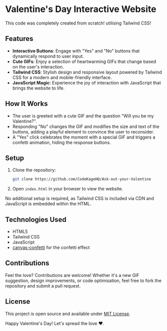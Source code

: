 # Valentine's Day Interactive Website

This code was completely created from scratch! utilising Tailwind CSS!

## Features

- **Interactive Buttons**: Engage with "Yes" and "No" buttons that dynamically respond to user input.
- **Cute GIFs**: Enjoy a selection of heartwarming GIFs that change based on the user's interaction.
- **Tailwind CSS**: Stylish design and responsive layout powered by Tailwind CSS for a modern and mobile-friendly interface.
- **JavaScript Magic**: Experience the joy of interaction with JavaScript that brings the website to life.

## How It Works

- The user is greeted with a cute GIF and the question "Will you be my Valentine?".
- Responding "No" changes the GIF and modifies the size and text of the buttons, adding a playful element to convince the user to reconsider.
- A "Yes" click celebrates the moment with a special GIF and triggers a confetti animation, hiding the response buttons.

## Setup

1. Clone the repository:
   ```bash
   git clone https://github.com/CodeKageHQ/Ask-out-your-Valentine
   ```
3. Open ```index.html``` in your browser to view the website.

No additional setup is required, as Tailwind CSS is included via CDN and JavaScript is embedded within the HTML.

## Technologies Used

- HTML5
- Tailwind CSS
- JavaScript
- [canvas-confetti](https://www.npmjs.com/package/canvas-confetti) for the confetti effect

## Contributions

Feel the love? Contributions are welcome! Whether it's a new GIF suggestion, design improvements, or code optimisation, feel free to fork the repository and submit a pull request.

## License

This project is open source and available under [MIT License](LICENSE).

Happy Valentine's Day! Let's spread the love ❤️.
